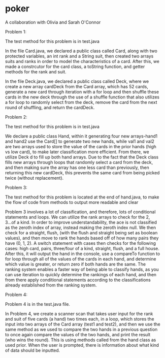 # poker
A collaboration with Olivia and Sarah O'Connor

Problem 1:

The test method for this problem is in test.java

In the file Card.java, we declared a public class called Card, along with two protected variables, an int rank and a String suit, then created two arrays suits and ranks in order to model the characteristics of a card. After this, we made a constrcutor for the card class, a toString function, and getter methods for the rank and suit. 

In the file Deck.java, we declared a public class called Deck, where we create a new array cardDeck from the Card array, which has 52 cards, generate a new card through iteration with a for loop and then shuffle these cards in the new deck through the use of a shuffle function that also utilizes a for loop to randomly select from the deck, remove the card from the next round of shuffling, and return the cardDeck. 


Problem 2: 

The test method for this problem is in test.java

We declare a public class Hand, within it generating four new arrays-hand1 and hand2 use the Card[] to generate two new hands, while val1 and val2 are two arrays used to store the value of the cards in the prior hands (high vs low card), to make later classification more efficient. From there, we utilize Deck d to fill up both hand arrays. Due to the fact that the Deck class fills new arrays through loops that randomly select a card from the deck, and then making sure the array has one less card than previously, then returning this new cardDeck, this prevents the same card from being picked twice (without replacement). 

Problem 3:

The test method for this problem is located at the end of hand.java, to make the flow of code from methods to output more readable and clear

Problem 3 involves a lot of classification, and therefore, lots of conditional statements and loops. We can utilize the rank arrays to check for the 2, 3...of a kind. In order to improve understandability, the ace is not classified as the zeroth index of array, instead making the zeroth index null. We then check for a straight, flush, (with the flush and straight being set as boolean values), and then move to rank the hands based off of how many pairs they have (0, 1, 2). A switch statement with cases then checks for the following cases: high card, pairs, three/four of a kind, straight, flush, and a full house. After this, it will output the hand in the console, use a compareTo function to for loop through all of the values of the cards in each hand, and determine which value is greater, or return zero if both hands are the same. The ranking system enables a faster way of being able to classify hands, as you can use iteration to quickly determine the rankings of each hand, and then from there apply conditional statements according to the classifications already established from the ranking system. 

Problem 4:

Problem 4 is in the test.java file.

In Problem 4, we create a scanner scan that takes user input for the rank and suit of five cards (a hand) two times each, in a loop, which stores the input into two arrays of the Card array (test1 and test2), and then we use the same method as we used to compare the two hands in a previous question to once again compare the values of the two hands, and print the result (who wins the round). This is using methods called from the hand class as used prior. When the user is prompted, there is information about what kind of data should be inputted. 

   
   
   
 
